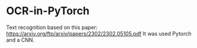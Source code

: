 # OCR-in-PyTorch
Text recognition based on this paper: https://arxiv.org/ftp/arxiv/papers/2302/2302.05105.pdf
It was used Pytorch and a CNN.
